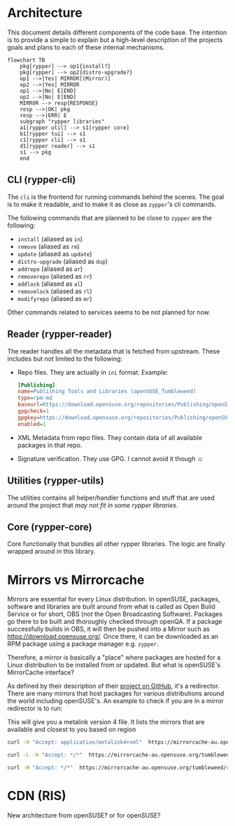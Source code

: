 # Architecture

This document details different components of the code base. The intention is to provide
a simple to explain but a high-level description of the projects goals and plans
to each of these internal mechanisms.

```mermaid
flowchart TB
    pkg[rypper] --> op1{install?}
    pkg[rypper] --> op2{distro-upgrade?}
    op1 -->|Yes| MIRROR[(Mirror)]
    op2 -->|Yes| MIRROR
    op1 -->|No| E[END]
    op2 -->|No| E[END]
    MIRROR --> resp{RESPONSE}
    resp -->|OK| pkg
    resp -->|ERR| E
    subgraph "rypper libraries"
    a1[rypper util] --> s1[rypper core]
    b1[rypper tui] --> s1
    c1[rypper cli] --> s1
    d1[rypper reader] --> s1
    s1 --> pkg
    end
```

## CLI (rypper-cli)

The `cli` is the frontend for running commands behind the scenes. The goal is to make it
readable, and to make it as close as `zypper`'s cli commands.

The following commands that are planned to be close to `zypper` are the following:

- `install` (aliased as `in`)
- `remove` (aliased as `rm`)
- `update` (aliased as `update`)
- `distro-upgrade` (aliased as `dup`)
- `addrepo` (aliased as `ar`)
- `removerepo` (aliased as `rr`)
- `addlock` (aliased as `al`)
- `removelock` (aliased as `rl`)
- `modifyrepo` (aliased as `mr`)

Other commands related to services seems to be not planned for now.

## Reader (rypper-reader)

The reader handles all the metadata that is fetched from upstream. These includes
but not limited to the following:

- Repo files. They are actually in `ini` format. Example:

	```ini
	[Publishing]
	name=Publishing Tools and Libraries (openSUSE_Tumbleweed)
	type=rpm-md
	baseurl=https://download.opensuse.org/repositories/Publishing/openSUSE_Tumbleweed/
	gpgcheck=1
	gpgkey=https://download.opensuse.org/repositories/Publishing/openSUSE_Tumbleweed/repodata/repomd.xml.key
	enabled=1
	```

- XML Metadata from repo files. They contain data of all available packages in that repo.
- Signature verification. They use GPG. I cannot avoid it though ☺️

## Utilities (rypper-utils)

The utilities contains all helper/handler functions and stuff that are used around the project that *may not fit in some rypper libraries*.

## Core (rypper-core)

Core functionaliy that bundles all other rypper libraries. The logic are finally wrapped around in this library.

<!--TODO: Write about how to have a good relationship with mirrors, mirrorcache, file requests, and also how to prioritize
mirrors based on weight -->


# Mirrors vs Mirrorcache

<!--TODO: Finish researching about this one -->
Mirrors are essential for every Linux distribution. In openSUSE, packages, software and libraries are built around from what is
called as Open Build Service or for short, OBS (not the Open Broadcasting Software). Packages go there to be built and thoroughly
checked through openQA. If a package successfully builds in OBS, it will then be pushed into a Mirror such as https://download.opensuse.org/. 
Once there, it can be downloaded as an RPM package using a package manager e.g. `zypper`.

Therefore, a mirror is basically a "place" where packages are hosted for a Linux distribution to be installed from or updated. But what is
openSUSE's MirrorCache interface?

As defined by their description of their [project on GitHub](https://github.com/openSUSE/MirrorCache), it's a redirector. There are many mirrors
that host packages for various distributions around the world including openSUSE's. An example to check if you are in a mirror redirector
is to run:

This will give you a metalink version 4 file. It lists the mirrors that are available and closest to you based on region
```sh
curl -H "Accept: application/metalink4+xml"  https://mirrorcache-au.opensuse.org/tumbleweed/repo/oss/repodata/repomd.xml
```

```sh
curl -L -H "Accept: */*"  https://mirrorcache-au.opensuse.org/tumbleweed/repo/oss/repodata/repomd.xml
```

```sh
curl -H "Accept: */*"  https://mirrorcache-au.opensuse.org/tumbleweed/repo/oss/repodata/repomd.xml
```

<!--NOTE: Mirrorcache is a misnomer. It's actually a "redirector" -->

# CDN (RIS)

New architecture from openSUSE? or for openSUSE? 

